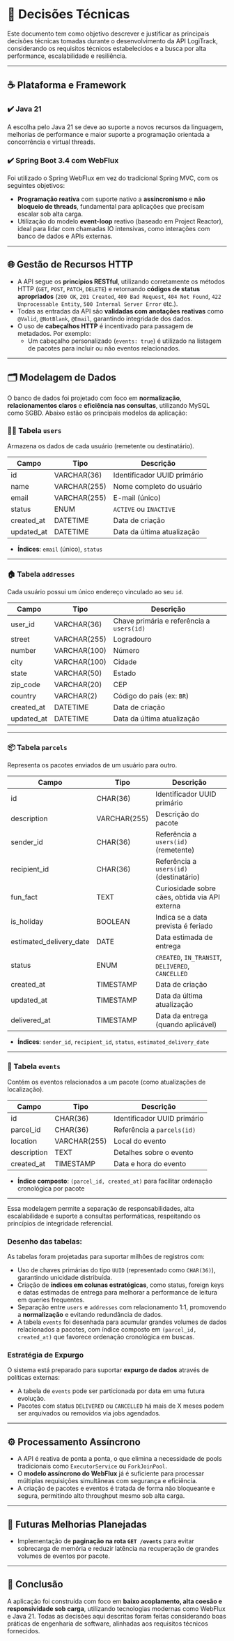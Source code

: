 # 📘 Decisões Técnicas

Este documento tem como objetivo descrever e justificar as principais decisões técnicas tomadas durante o desenvolvimento da API LogiTrack, considerando os requisitos técnicos estabelecidos e a busca por alta performance, escalabilidade e resiliência.

---

## ☕ Plataforma e Framework

### ✔️ Java 21
A escolha pelo Java 21 se deve ao suporte a novos recursos da linguagem, melhorias de performance e maior suporte a programação orientada a concorrência e virtual threads.

### ✔️ Spring Boot 3.4 com WebFlux
Foi utilizado o Spring WebFlux em vez do tradicional Spring MVC, com os seguintes objetivos:
- **Programação reativa** com suporte nativo a **assincronismo** e **não bloqueio de threads**, fundamental para aplicações que precisam escalar sob alta carga.
- Utilização do modelo **event-loop** reativo (baseado em Project Reactor), ideal para lidar com chamadas IO intensivas, como interações com banco de dados e APIs externas.

---

## 🌐 Gestão de Recursos HTTP

- A API segue os **princípios RESTful**, utilizando corretamente os métodos HTTP (`GET`, `POST`, `PATCH`, `DELETE`) e retornando **códigos de status apropriados** (`200 OK`, `201 Created`, `400 Bad Request`, `404 Not Found`, `422 Unprocessable Entity`, `500 Internal Server Error` etc.).
- Todas as entradas da API são **validadas com anotações reativas** como `@Valid`, `@NotBlank`, `@Email`, garantindo integridade dos dados.
- O uso de **cabeçalhos HTTP** é incentivado para passagem de metadados. Por exemplo:
  - Um cabeçalho personalizado (`events: true`) é utilizado na listagem de pacotes para incluir ou não eventos relacionados.

---

## 🗂️ Modelagem de Dados

O banco de dados foi projetado com foco em **normalização**, **relacionamentos claros** e **eficiência nas consultas**, utilizando MySQL como SGBD. Abaixo estão os principais modelos da aplicação:

### 🧑‍💼 Tabela `users`

Armazena os dados de cada usuário (remetente ou destinatário).

| Campo       | Tipo         | Descrição                              |
|-------------|--------------|----------------------------------------|
| id          | VARCHAR(36)  | Identificador UUID primário            |
| name        | VARCHAR(255) | Nome completo do usuário               |
| email       | VARCHAR(255) | E-mail (único)                         |
| status      | ENUM         | `ACTIVE` ou `INACTIVE`                 |
| created_at  | DATETIME     | Data de criação                        |
| updated_at  | DATETIME     | Data da última atualização             |

- **Índices**: `email` (único), `status`

---

### 🏠 Tabela `addresses`

Cada usuário possui um único endereço vinculado ao seu `id`.

| Campo      | Tipo         | Descrição                                  |
|------------|--------------|--------------------------------------------|
| user_id    | VARCHAR(36)  | Chave primária e referência a `users(id)`  |
| street     | VARCHAR(255) | Logradouro                                 |
| number     | VARCHAR(100) | Número                                     |
| city       | VARCHAR(100) | Cidade                                     |
| state      | VARCHAR(50)  | Estado                                     |
| zip_code   | VARCHAR(20)  | CEP                                        |
| country    | VARCHAR(2)   | Código do país (ex: `BR`)                  |
| created_at | DATETIME     | Data de criação                            |
| updated_at | DATETIME     | Data da última atualização                 |

---

### 📦 Tabela `parcels`

Representa os pacotes enviados de um usuário para outro.

| Campo                    | Tipo         | Descrição                                        |
|--------------------------|--------------|--------------------------------------------------|
| id                       | CHAR(36)     | Identificador UUID primário                      |
| description              | VARCHAR(255) | Descrição do pacote                              |
| sender_id                | CHAR(36)     | Referência a `users(id)` (remetente)            |
| recipient_id             | CHAR(36)     | Referência a `users(id)` (destinatário)         |
| fun_fact                 | TEXT         | Curiosidade sobre cães, obtida via API externa   |
| is_holiday               | BOOLEAN      | Indica se a data prevista é feriado              |
| estimated_delivery_date  | DATE         | Data estimada de entrega                         |
| status                   | ENUM         | `CREATED`, `IN_TRANSIT`, `DELIVERED`, `CANCELLED` |
| created_at               | TIMESTAMP    | Data de criação                                  |
| updated_at               | TIMESTAMP    | Data da última atualização                       |
| delivered_at             | TIMESTAMP    | Data da entrega (quando aplicável)              |

- **Índices**: `sender_id`, `recipient_id`, `status`, `estimated_delivery_date`

---

### 📍 Tabela `events`

Contém os eventos relacionados a um pacote (como atualizações de localização).

| Campo       | Tipo         | Descrição                                      |
|-------------|--------------|------------------------------------------------|
| id          | CHAR(36)     | Identificador UUID primário                    |
| parcel_id   | CHAR(36)     | Referência a `parcels(id)`                     |
| location    | VARCHAR(255) | Local do evento                                |
| description | TEXT         | Detalhes sobre o evento                        |
| created_at  | TIMESTAMP    | Data e hora do evento                          |

- **Índice composto**: `(parcel_id, created_at)` para facilitar ordenação cronológica por pacote

---

Essa modelagem permite a separação de responsabilidades, alta escalabilidade e suporte a consultas performáticas, respeitando os princípios de integridade referencial.


### Desenho das tabelas:
As tabelas foram projetadas para suportar milhões de registros com:
- Uso de chaves primárias do tipo `UUID` (representado como `CHAR(36)`), garantindo unicidade distribuída.
- Criação de **índices em colunas estratégicas**, como status, foreign keys e datas estimadas de entrega para melhorar a performance de leitura em queries frequentes.
- Separação entre `users` e `addresses` com relacionamento 1:1, promovendo a **normalização** e evitando redundância de dados.
- A tabela `events` foi desenhada para acumular grandes volumes de dados relacionados a pacotes, com índice composto em `(parcel_id, created_at)` que favorece ordenação cronológica em buscas.


### Estratégia de Expurgo
O sistema está preparado para suportar **expurgo de dados** através de políticas externas:
- A tabela de `events` pode ser particionada por data em uma futura evolução.
- Pacotes com status `DELIVERED` ou `CANCELLED` há mais de X meses podem ser arquivados ou removidos via jobs agendados.

---

## ⚙️ Processamento Assíncrono

- A API é reativa de ponta a ponta, o que elimina a necessidade de pools tradicionais como `ExecutorService` ou `ForkJoinPool`.
- O **modelo assíncrono do WebFlux** já é suficiente para processar múltiplas requisições simultâneas com segurança e eficiência.
- A criação de pacotes e eventos é tratada de forma não bloqueante e segura, permitindo alto throughput mesmo sob alta carga.

---

## 🔮 Futuras Melhorias Planejadas
- Implementação de **paginação na rota `GET /events`** para evitar sobrecarga de memória e reduzir latência na recuperação de grandes volumes de eventos por pacote.


---

## 📌 Conclusão

A aplicação foi construída com foco em **baixo acoplamento, alta coesão e responsividade sob carga**, utilizando tecnologias modernas como WebFlux e Java 21. Todas as decisões aqui descritas foram feitas considerando boas práticas de engenharia de software, alinhadas aos requisitos técnicos fornecidos.

